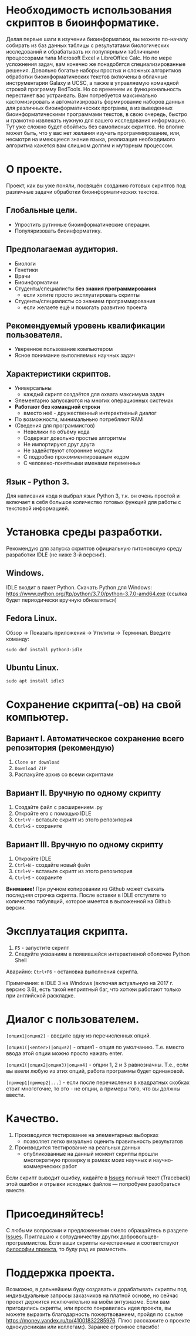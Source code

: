 # Необходимость использования скриптов в биоинформатике.
Делая первые шаги в изучении биоинформатики, вы можете по-началу собирать из баз данных таблицы с результатами биологических исследований и обрабатывать их популярными табличными процессорами типа Microsoft Excel и LibreOffice Calc. Но по мере усложнения задач, вам конечно же понадобятся специализированные решения. Довольно богатые наборы простых и сложных алгоритмов обработки биоинформатических текстов включены в облачные инструментарии Galaxy и UCSC, а также в управляемую командной строкой программу BedTools. Но со временем их функциональность перестанет вас устраивать. Вам потребуется максимально кастомизировать и автоматизировать формирование наборов данных для различных биоинформатических программ, а из выведенных биоинформатическими программами текстов, в свою очередь, быстро и грамотно извлекать нужную для вашего исследования информацию. Тут уже сложно будет обойтись без самописных скриптов. Но вполне может быть, что у вас нет желания изучать программирование, или, несмотря на имеющееся знание языка, реализация необходимого алгоритма кажется вам слишком долгим и муторным процессом.

# О проекте.
Проект, как вы уже поняли, посвящён созданию готовых скриптов под различные задачи обработки биоинформатических текстов.

## Глобальные цели.
- Упростить рутинные биоинформатические операции.
- Популяризовать биоинформатику.

## Предполагаемая аудитория.
- Биологи
- Генетики
- Врачи
- Биоинформатики
- Студенты/специалисты **без знания программирования**
	- если хотите просто эксплуатировать скрипты
- Студенты/специалисты со знанием программирования
	- если желаете ещё и помогать развитию проекта

## Рекомендуемый уровень квалификации пользователя.
- Уверенное пользование компьютером
- Ясное понимание выполняемых научных задач

## Характеристики скриптов.
- Универсальны
	- каждый скрипт создаётся для охвата максимума задач
- Элементарно запускаются на многих операционных системах
- **Работают без командной строки**
	- вместо неё - дружественный интерактивный диалог
- По возможности, минимальньно потребляют RAM
- (Сведения для программистов)
	- Невелики по объёму кода
	- Содержат довольно простые алгоритмы
	- Не импортируют друг друга
	- Не задействуют сторонние модули
	- С подробно прокомментированым кодом
	- С человеко-понятными именами переменных

## Язык - Python 3.
Для написания кода я выбрал язык Python 3, т.к. он очень простой и включает в себя большое количество готовых функций для работы с текстовой информацией.

# Установка среды разработки.
Рекомендую для запуска скриптов официальную питоновскую среду разработки IDLE (не ниже 3-й версии!).

## Windows.
IDLE входит в пакет Python. Скачать Python для Windows:
https://www.python.org/ftp/python/3.7.0/python-3.7.0-amd64.exe
(ссылка будет периодически вручную обновляться)

## Fedora Linux.
Обзор → Показать приложения → Утилиты → Терминал. Введите команду:

`sudo dnf install python3-idle`

## Ubuntu Linux.

`sudo apt install idle3`

# Сохранение скрипта(-ов) на свой компьютер.

## Вариант I. Автоматическое сохранение всего репозитория (рекомендую)
1. `Clone or download`
2. `Download ZIP`
3. Распакуйте архив со всеми скриптами

## Вариант II. Вручную по одному скрипту
1. Создайте файл с расширением .py
2. Откройте его с помощью IDLE
3. `Ctrl+V` - вставьте скрипт из этого репозитория
4. `Ctrl+S` - сохраните

## Вариант III. Вручную по одному скрипту
1. Откройте IDLE
2. `Ctrl+N` - создайте новый файл
3. `Ctrl+V` - вставьте скрипт из этого репозитория
4. `Ctrl+S` - сохраните

**Внимание!** При ручном копировании из Github может съехать последняя строчка скрипта. После вставки в IDLE отступите то количество табуляций, которое имеется в выложенной на Github версии.

# Эксплуатация скрипта.
1. `F5` - запустите скрипт
2. Следуйте указаниям в появившейся интерактивной оболочке Python Shell

Аварийно: `Ctrl+F6` - остановка выполнения скрипта.

Примечание: в IDLE 3 на Windows (включая актуальную на 2017 г. версию 3.6), есть такой неприятный баг, что хоткеи работают только при английской раскладке.

# Диалог с пользователем.

`[опция1|опция2]` - введите одну из перечисленных опций.

`[опция1(|<enter>)|опция2]` - опция1 - опция по умолчанию. Т.е. вместо ввода этой опции можно просто нажать enter.

`[опция1(|опция2|опция3)|опция4]` - опции 1, 2 и 3 равнозначны. Т.е., если вы ввели любую из этих опций, работа программы будет одинаковой.

`[пример1|пример2|...]` - если после перечисления в квадратных скобках стоит многоточие, то это - не опции, а примеры того, что вы должны ввести.

# Качество.
1. Производится тестирование на элементарных выборках
	- позволяет легко визуально оценить правильность результатов
2. Производится тестирование на реальных данных
	- опубликованные на данный момент скрипты прошли многократную проверку в рамках моих научных и научно-коммерческих работ

Если скрипт выводит ошибку, кидайте в [Issues](https://github.com/PlatonB/bioinformatic-python-scripts/issues) полный текст (Traceback) этой ошибки и отрывки исходных файлов — попробуем разобраться вместе.

# Присоединяйтесь!
С любыми вопросами и предложениями смело обращайтесь в разделе [Issues](https://github.com/PlatonB/bioinformatic-python-scripts/issues). Приглашаю к сотрудничеству других добровольцев-программистов. Если ваши скрипты качественные и соответствуют [философии проекта](#О-проекте), то буду рад их разместить.

# Поддержка проекта.
Возможно, в дальнейшем буду создавать и дорабатывать скрипты под индивидуальные запросы заказчиков на платной основе, но сейчас проект держится исключительно на моём энтузиазме. Если вам пригодились скрипты, или просто понравилась идея проекта, вы можете выразить благодарность пожертвованием, пройдя по ссылке https://money.yandex.ru/to/41001832285976. Плюс расскажите о проекте однокурсникам или коллегам:). Заранее огромное спасибо!

